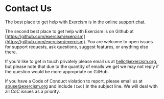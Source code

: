 # Contact Us

The best place to get help with Exercism is in the [online support chat](https://gitter.im/exercism/support).

The second best place to get help with Exercism is on Github at [https://github.com/exercism/exercism](https://github.com/exercism/exercism). You are welcome to open issues for support requests, ask questions, suggest features, or anything else there.

If you'd like to get in touch privately please email us at [hello@exercism.org](mailto:hello@exercism.org), but please note that due to the quantity of emails we get we may not reply if the question would be more appropriate on GitHub.

If you have a Code of Conduct violation to report, please email us at [abuse@exercism.org](mailto:abuse@exercism.org) and include `[CoC]` in the subject line. We will deal with all CoC issues as a priority.
